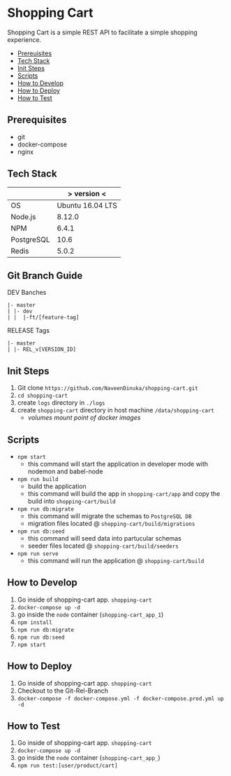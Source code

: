 


# Shopping Cart

Shopping Cart is a simple REST API to facilitate a simple shopping
experience.

 - [Prereuisites](#prerequisites)
 - [Tech Stack](#prerequisites)
 - [Init Steps](#init-steps)
 - [Scripts](#scripts)
 - [How to Develop](#how-to-develop)
 - [How to Deploy](#how-to-deploy)
 - [How to Test](#how-to-test)

## Prerequisites

- git  
- docker-compose
- nginx

## Tech Stack 
| |  > version <  |
|--|--|
| OS | Ubuntu 16.04 LTS |
| Node.js | 8.12.0 |
| NPM | 6.4.1 |
| PostgreSQL| 10.6 |
| Redis | 5.0.2 |

## Git Branch Guide
DEV Banches
```
|- master
| |- dev
| |  |-ft/[feature-tag]
```
RELEASE Tags 
```
|- master
| |- REL_v[VERSION_ID]
```

## Init Steps

 1. Git clone `https://github.com/NaveenDinuka/shopping-cart.git`
 2. `cd shopping-cart`
 3. create `logs` directory in `./logs`
 4. create `shopping-cart` directory in host machine `/data/shopping-cart`  
    - *volumes mount point of docker images*

## Scripts

 - `npm start`
    - this command will start the application in developer mode with nodemon and babel-node
 - `npm run build`
    - build the application
    - this command will build the app in `shopping-cart/app` and copy the build into `shopping-cart/build`
 - `npm run db:migrate`
    - this command will migrate the schemas to `PostgreSQL DB` 
    - migration files located @ `shopping-cart/build/migrations`
 - `npm run db:seed`
    - this command will seed data into partucular schemas
    - seeder files located @ `shopping-cart/build/seeders`
 - `npm run serve`
    - this command will run the application @ `shopping-cart/build`

## How to Develop

 1. Go inside of shopping-cart app. `shopping-cart`
 2. `docker-compose up -d`
 3. go inside the `node` container (`shopping-cart_app_1`)
 4. `npm install`
 5. `npm run db:migrate`
 6. `npm run db:seed`
 8. `npm start`

## How to Deploy

 1. Go inside of shopping-cart app. `shopping-cart`
 2. Checkout to the Git-Rel-Branch
 3. `docker-compose -f docker-compose.yml -f docker-compose.prod.yml up -d`

## How to Test

 1. Go inside of shopping-cart app. `shopping-cart`
 2. `docker-compose up -d`
 3. go inside the `node` container (`shopping-cart_app_`)
 4. `npm run test:[user/product/cart]`
